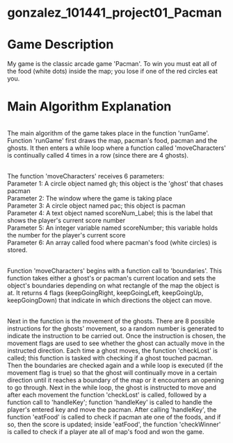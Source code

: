 # gonzalez_101441_project01_Pacman

# Game Description
My game is the classic arcade game 'Pacman'. To win you must eat all of the food (white dots) inside the map; you lose if one of the red circles eat you.

# Main Algorithm Explanation
<br>The main algorithm of the game takes place in the function 'runGame'. Function 'runGame' first draws the map, pacman's food, pacman and the ghosts.
It then enters a while loop where a function called 'moveCharacters' is continually called 4 times in a row (since there are 4 ghosts).  

<br>The function 'moveCharacters' receives 6 parameters:
<br>Parameter 1: A circle object named gh; this object is the 'ghost' that chases pacman
<br>Parameter 2: The window where the game is taking place
<br>Parameter 3: A circle object named pac; this object is pacman
<br>Parameter 4: A text object named scoreNum_Label; this is the label that shows the player's current score number
<br>Parameter 5: An integer variable named scoreNumber; this variable holds the number for the player's current score
<br>Parameter 6: An array called food where pacman's food (white circles) is stored.
    
<br>Function 'moveCharacters' begins with a function call to 'boundaries'. This function takes either a ghost's or pacman's current location and sets the object's boundaries
depending on what rectangle of the map the object is at. It returns 4 flags (keepGoingRight, keepGoingLeft, keepGoingUp, keepGoingDown) that indicate in
which directions the object can move.

<br>Next in the function is the movement of the ghosts. There are 8 possible instructions for the ghosts' movement, so a random number is generated to indicate
the instruction to be carried out. Once the instruction is chosen, the movement flags are used to see whether the ghost can actually move in the instructed 
direction. Each time a ghost moves, the function 'checkLost' is called; this function is tasked with checking if a ghost touched pacman. Then the boundaries 
are checked again and a while loop is executed (if the movement flag is true) so that the ghost will continually move in a certain direction until it reaches 
a boundary of the map or it encounters an opening to go through. Next in the while loop, the ghost is instructed to move and after each movement the function 
'checkLost' is called, followed by a function call to 'handleKey'; function 'handleKey' is called to handle the player's entered key and move the pacman.
After calling 'handleKey', the function 'eatFood' is called to check if pacman ate one of the foods, and if so, then the score is updated; inside 'eatFood', 
the function 'checkWinner' is called to check if a player ate all of map's food and won the game.
